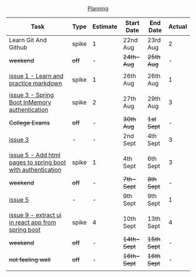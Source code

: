 <p align="center"><ins>Planning</ins></p>

| Task                                                                                                                      | Type    | Estimate | Start Date    | End Date      | Actual |
|---------------------------------------------------------------------------------------------------------------------------|---------|----------|---------------|---------------|--------|
| Learn Git And Github                                                                                                      | spike   | 1        | 22nd Aug      | 23rd Aug      | 2      |
| ~~weekend~~                                                                                                               | ~~off~~ | -        | ~~24th-Aug~~  | ~~25th Aug~~  | -      |
|                                                                                                                           |         |          |               |               |        |
| [issue 1 - Learn and practice markdown](https://github.com/collaboncode/learning-platform/issues/1)                       | spike   | 1        | 26th Aug      | 26th Aug      | 1      |
|                                                                                                                           |         |          |               |               |        |
| [issue 3 - Spring Boot InMemory authentication](https://github.com/collaboncode/learning-platform/issues/3)               | spike   | 2        | 27th Aug      | 29th Aug      | 3      |
| ~~College Exams~~                                                                                                         | ~~off~~ | -        | ~~30th Aug~~  | ~~1st Sept~~  | -      |
| [issue 3](https://github.com/collaboncode/learning-platform/issues/3)                                                     | -       | -        | 2nd Sept      | 4th Sept      | 3      |
|                                                                                                                           |         |          |               |               |        |
| [issue 5 - Add html pages to spring boot with authentication](https://github.com/collaboncode/learning-platform/issues/5) | spike   | 1        | 4th Sept      | 6th Sept      | 3      |
| ~~weekend~~                                                                                                               | ~~off~~ | -        | ~~7th-Sept~~  | ~~8th Sept~~  | -      |
| [issue 5](https://github.com/collaboncode/learning-platform/issues/5)                                                     | -       | -        | 9th Sept      | 9th Sept      | 1      |
|                                                                                                                           |         |          |               |               |        |
| [issue 9 - extract ui in react app from spring boot](https://github.com/collaboncode/learning-platform/issues/9)          | spike   | 4        | 10th Sept     | 13th Sept     | 4      |
| ~~weekend~~                                                                                                               | ~~off~~ | -        | ~~14th-Sept~~ | ~~15th Sept~~ | -      |
| ~~not feeling well~~                                                                                                      | ~~off~~ | -        | ~~16th-Sept~~ | ~~16th Sept~~ | -      |
|                                                                                                                           |         |          |               |               |        |
